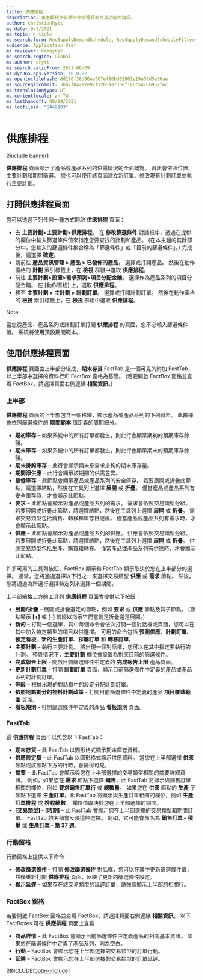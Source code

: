 ```yaml
---
title: 供應排程
description: 本主題提供有關供應排程頁面及其功能的資訊。
author: ChristianRytt
ms.date: 9/3/2021
ms.topic: article
ms.search.form: ReqSupplyDemandSchedule, ReqSupplyDemandScheduleFilters, ReqSupplyDemandItemDetails, ReqTransFuturesActionsPart, ReqSupplyDemandOverviewLegendPart
audience: Application User
ms.reviewer: kamaybac
ms.search.region: Global
ms.author: crytt
ms.search.validFrom: 2021-06-09
ms.dyn365.ops.version: 10.0.22
ms.openlocfilehash: 0d2f0f38d86ae307ef80bd02901e19a08d5e30ae
ms.sourcegitcommit: 3b87f042a7e97f72b5aa73bef186c5426b937fec
ms.translationtype: HT
ms.contentlocale: zh-TW
ms.lasthandoff: 09/29/2021
ms.locfileid: "8449103"
---
```

# <a name="supply-schedule"></a>供應排程

[!include [banner](../includes/banner.md)]

**供應排程** 頁面顯示了產品或產品系列的供需情況的全面概覽。 資訊會依照位置、主要計劃和期間篩選。 您也可以使用該頁面建立新訂單、修改現有計劃訂單並執行主要計劃。

## <a name="open-the-supply-schedule-page"></a>打開供應排程頁面

您可以透過下列任何一種方式開啟 **供應排程** 頁面：

- 去 **主要計劃\>主要計劃\>供應排程**。 在 **修改篩選條件** 對話框中，透過在提供的欄位中輸入篩選條件值來指定您要查找的計劃和產品。 (在本主題的其餘部分中，您輸入的篩選條件集合稱為「篩選條件」或「目前的篩選條件」。) 完成後，請選擇 **確定**。
- 請前往 **產品資訊管理 \> 產品 \> 已發佈的產品**。 選擇或打開產品。 然後在動作窗格的 **計劃** 索引標籤上，在 **檢視** 群組中選取 **供應排程**。
- 前往 **主要計劃\>設置\>需求預測\>項目分配金鑰**。 選擇作為產品系列的項目分配金鑰。 在 [動作窗格] 上，選取 **供應排程**。
- 移至 **主要計劃 \> 主計劃 \> 計劃訂單**。 選擇或打開計劃訂單。 然後在動作窗格的 **檢視** 索引標籤上，在 **檢視** 群組中選取 **供應排程**。

> [!NOTE]
> 當您從產品、產品系列或計劃訂單打開 **供應排程** 的頁面，您不必輸入篩選條件值。 系統將使用預設期間範本。

## <a name="use-the-supply-schedule-page"></a>使用供應排程頁面

**供應排程** 頁面由上半部分組成，**期末存貨** FastTab 是一個可見的附加 FastTab，以上半部中選擇的資料行和 FactBox 窗格為基礎。 (若要開啟 FactBox 窗格並查看 FactBox，請選擇頁面右側邊緣 **相關資訊**。)

### <a name="upper-section"></a>上半部

**供應排程** 頁面的上半部包含一個格線，顯示產品或產品系列的下列資料。 此數據會依照篩選條件的 **期間範本** 值定義的周期細分。

- **期初庫存** – 如果系統中的所有訂單都發生，則此行會顯示期初的預期庫存餘額。
- **期末庫存** – 如果系統中的所有訂單都發生，則此行會顯示期末的預期庫存餘額。
- **期末掛鉤庫存** – 此行會顯示與未來需求掛鉤的期末庫存量。
- **期間淨供應** – 此行會顯示該期間的供需差異。
- **最低庫存** – 此節點會顯示產品或產品系列的安全庫存。 若要展開或折疊此節點，請選擇結點，然後在工具列上選擇 **展開** 或 **折疊**。 僅當產品或產品系列有安全庫存時，才會顯示此節點。
- **要求** – 此節點會顯示對產品或產品系列的需求。 需求會依照交易類型分組。 若要展開或折疊此節點，請選擇結點，然後在工具列上選擇 **展開** 或 **折疊**。 需求交易類型包括銷售、轉移和庫存日記帳。 僅當產品或產品系列有需求時，才會顯示此節點。
- **供應** – 此節點會顯示對產品或產品系列的供應。 供應會依照交易類型分組。 若要展開或折疊此節點，請選擇結點，然後在工具列上選擇 **展開** 或 **折疊**。 供應交易類型包括生產、購買和轉移。 僅當產品或產品系列有供應時，才會顯示此節點。

許多可用的工具列按鈕、FactBox 顯示和 FastTab 顯示取決於您在上半部分的選擇。 通常，您將通過選擇以下行之一來選擇交易類型 **供應** 或 **需求** 節點。 然後，您將通過為所選行選擇特定列來選擇一個期間。

上半部網格上方的工具列 **供應排程** 頁面會提供以下按鈕：

- **展開/折疊** – 展開或折疊選定的節點，例如 **要求** 或 **供應** 節點及其子節點。 (節點顯示 **\[+\]** 或 **\[-\]** 前綴以指示它們當前是折疊還是展開。)
- **新的** – 打開一個選單，其中每個命令會依次打開一個對話框或頁面，您可以在其中加入特定類型的項目以供選擇。 可用的命令包括 **預測供應**、**計劃訂單**、**預定看板**、**新的生產訂單**、**採購訂單** 和 **轉移訂單**。
- **主要計劃** – 執行主要計劃。 將出現一個對話框，您可以在其中指定要執行的計劃。 預設情況下，**主要計劃** 欄位會設置為對應目前的篩選條件。
- **完成報告上限** - 開啟目前篩選條件中定義的 **完成報告上限** 產品頁面。
- **更新計劃訂單** - 打開 **計劃訂單** 頁面，顯示目前篩選條件中定義的產品或產品系列的計劃訂單。
- **等級** – 根據出現的對話框中的設定分配計劃訂單。
- **依照地點劃分的物料計劃政策** - 打開目前篩選條件中定義的產品 **項目覆蓋範圍** 頁面。
- **看板規則** - 打開篩選條件中定義的產品 **看板規則** 頁面。

### <a name="fasttabs"></a>FastTab

這 **供應排程** 頁面可以包含以下 FastTab：

- **期末存貨** – 此 FastTab 以圖形格式顯示期末庫存資料。
- **供應設定檔** – 此 FastTab 以圖形格式顯示供應資料。 當您在上半部選擇 **供應** 節點或該節點下方的行時，會變得可見。
- **摘要** – 此 FastTab 會顯示與您在上半部選擇的交易類型相關的摘要詳細資訊。 例如，如果您在 **需求** 節點下選擇 **銷售**，此 FastTab 將顯示與銷售訂單相關的欄位，例如 **要求銷售訂單行** 或 **總數量**。 如果您在 **供應** 節點的 **生產** 子節點下選擇 **生產訂單**，此 FastTab 將顯示與生產訂單相關的欄位，例如 **生產訂單排程** 或 **排程總數**。 欄位值取決於您在上半部選擇的期間。 
- **\[交易類型\] - \[時期\]** – 此 FastTab 會顯示您在上半部選擇的交易類型和期間訂單。 FastTab 的名稱會反映這些選擇。 例如，它可能會命名為 **銷售訂單 - 積壓** 或 **生產訂單 - 第 37 週**。

### <a name="action-pane"></a>行動窗格

行動窗格上提供以下命令：

- **修改篩選條件** - 打開 **修改篩選條件** 對話框，您可以在其中更新篩選條件值，然後重新打開 **供應排程** 頁面，反映了更新的篩選條件設定。
- **顯示延遲** – 如果存在該交易類型的延遲訂單，請強調顯示上半部的相關行。

### <a name="factbox-pane"></a>FactBox 窗格

若要開啟 FactBox 窗格並查看 FactBox，請選擇頁面右側邊緣 **相關資訊**。 以下 FactBoxes 可在 **供應排程** 頁面上查看：

- **商品詳情** – 此 FactBox 會顯示目前篩選條件中定義產品的相關基本資訊。 如果您在篩選條件中定義了產品系列，則為空白。
- **行動** – FactBox 會顯示您在上半部選擇的交易類型的訂單行動。
- **延遲** – FactBox 會顯示您在上半部選擇的交易類型的訂單延遲。

[!INCLUDE[footer-include](../../includes/footer-banner.md)]
